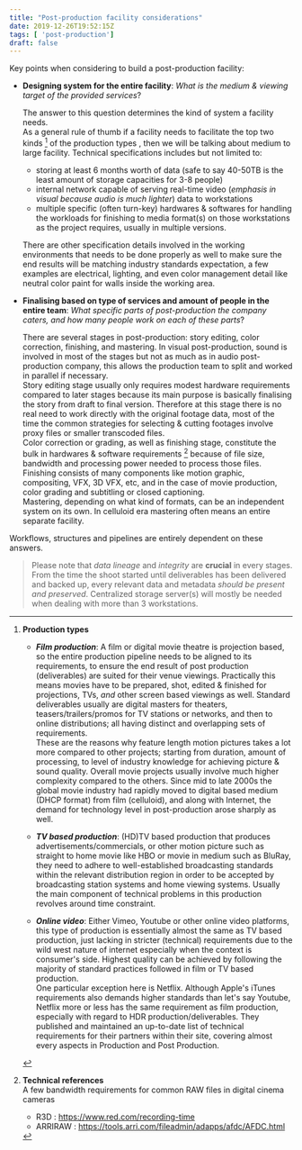 ```yaml
---
title: "Post-production facility considerations"
date: 2019-12-26T19:52:15Z
tags: [ 'post-production']
draft: false
---
```


Key points when considering to build a post-production facility:

- **Designing system for the entire facility**: _What is the medium & viewing target of the provided services_?     
    
    The answer to this question determines the kind of system a facility needs.    
    As a general rule of thumb if a facility needs to facilitate the top two kinds [^note] of the production types , then we will be talking about medium to large facility. Technical specifications includes but not limited to: 
    - storing at least 6 months worth of data (safe to say 40-50TB is the least amount of storage capacities for 3-8 people)
    - internal network capable of serving real-time video (_emphasis in visual because audio is much lighter_) data to workstations
    - multiple specific (often turn-key) hardwares & softwares for handling the workloads for finishing to media format(s) on those workstations as the project requires, usually in multiple versions. 

    There are other specification details involved in the working environments that needs to be done properly as well to make sure the end results will be matching industry standards expectation, a few examples are electrical, lighting, and even color management detail like neutral color paint for walls inside the working area. 

- **Finalising based on type of services and amount of people in the entire team**: _What specific parts of post-production the company caters, and how many people work on each of these parts_?     

    There are several stages in post-production: story editing, color correction, finishing, and mastering. In visual post-production, sound is involved in most of the stages but not as much as in audio post-production company, this allows the production team to split and worked in parallel if necessary.    
    Story editing stage usually only requires modest hardware requirements compared to later stages because its main purpose is basically finalising the story from draft to final version. Therefore at this stage there is no real need to work directly with the original footage data, most of the time the common strategies for selecting & cutting footages involve proxy files or smaller transcoded files.      
    Color correction or grading, as well as finishing stage, constitute the bulk in hardwares & software requirements [^bandwidth] because of file size, bandwidth and processing power needed to process those files.      
    Finishing consists of many components like motion graphic, compositing, VFX, 3D VFX, etc, and in the case of movie production, color grading and subtitling or closed captioning.         
    Mastering, depending on what kind of formats, can be an independent system on its own. In celluloid era mastering often means an entire separate facility.
         
Workflows, structures and pipelines are entirely dependent on these answers. 
    
> Please note that _data lineage_ and _integrity_ are **crucial** in every stages. From the time the shoot started until deliverables has been delivered and backed up, every relevant data and metadata _should be present and preserved_. Centralized storage server(s) will mostly be needed when dealing with more than 3 workstations. 


 
[^note]: **Production types**

    - **_Film production_**: A film or digital movie theatre is projection based, so the entire production pipeline needs to be aligned to its requirements, to ensure the end result of post production (deliverables) are suited for their venue viewings. Practically this means movies have to be prepared, shot, edited & finished for projections, TVs, _and_ other screen based viewings as well. Standard deliverables usually are digital masters for theaters, teasers/trailers/promos for TV stations or networks, and then to online distributions; all having distinct and overlapping sets of requirements.     
    These are the reasons why feature length motion pictures takes a lot more compared to other projects; starting from duration, amount of processing, to level of industry knowledge for achieving picture & sound quality. Overall movie projects usually involve much higher complexity compared to the others. Since mid to late 2000s the global movie industry had rapidly moved to digital based medium (DHCP format) from film (celluloid), and along with Internet, the demand for technology level in post-production arose sharply as well.
    
    - **_TV based production_**: (HD)TV based production that produces advertisements/commercials, or other motion picture such as straight to home movie like HBO or movie in medium such as BluRay, they need to adhere to well-established broadcasting standards within the relevant distribution region in order to be accepted by broadcasting station systems and home viewing systems. Usually the main component of technical problems in this production revolves around time constraint.
    
    - **_Online video_**: Either Vimeo, Youtube or other online video platforms, this type of production is essentially almost the same as TV based production, just lacking in stricter (technical) requirements due to the wild west nature of internet especially when the context is consumer's side. Highest quality can be achieved by following the majority of standard practices followed in film or TV based production.     
    One particular exception here is Netflix. Although Apple's iTunes requirements also demands higher standards than let's say Youtube, Netflix more or less has the same requirement as film production, especially with regard to HDR production/deliverables. They published and maintained an up-to-date list of technical requirements for their partners within their site, covering almost every aspects in Production and Post Production.


[^bandwidth]: **Technical references**      
    A few bandwidth requirements for common RAW files in digital cinema cameras          
    * R3D : https://www.red.com/recording-time   
    * ARRIRAW : https://tools.arri.com/fileadmin/adapps/afdc/AFDC.html
